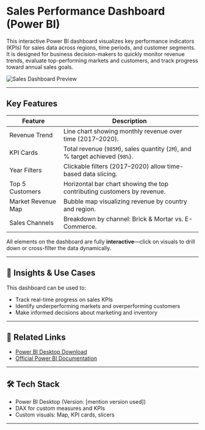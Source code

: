 #  Sales Performance Dashboard (Power BI)

This interactive Power BI dashboard visualizes key performance indicators (KPIs) for sales data across regions, time periods, and customer segments. It is designed for business decision-makers to quickly monitor revenue trends, evaluate top-performing markets and customers, and track progress toward annual sales goals.

![Sales Dashboard Preview](sales-dashboard.png)

---

##  Key Features

| Feature                    | Description                                                                 |
|----------------------------|-----------------------------------------------------------------------------|
| Revenue Trend           | Line chart showing monthly revenue over time (2017–2020).                   |
| KPI Cards               | Total revenue (`985M`), sales quantity (`2M`), and % target achieved (`98%`). |
| Year Filters            | Clickable filters (2017–2020) allow time-based data slicing.                |
| Top 5 Customers         | Horizontal bar chart showing the top contributing customers by revenue.     |
| Market Revenue Map      | Bubble map visualizing revenue by country and region.                        |
| Sales Channels          | Breakdown by channel: Brick & Mortar vs. E-Commerce.                        |

All elements on the dashboard are fully **interactive**—click on visuals to drill down or cross-filter the data dynamically.

---

## 🧠 Insights & Use Cases

This dashboard can be used to:
- Track real-time progress on sales KPIs
- Identify underperforming markets and overperforming customers
- Make informed decisions about marketing and inventory

---

## 🔗 Related Links

- [Power BI Desktop Download](https://powerbi.microsoft.com/desktop/)
- [Official Power BI Documentation](https://learn.microsoft.com/en-us/power-bi/)

---

## 🛠 Tech Stack

- Power BI Desktop (Version: [mention version used])
- DAX for custom measures and KPIs
- Custom visuals: Map, KPI cards, slicers

---


